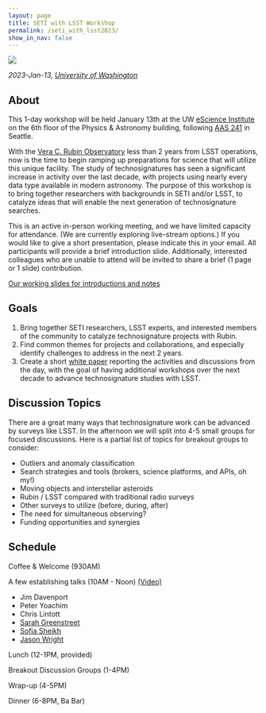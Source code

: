 ```yaml
---
layout: page
title: SETI with LSST Workshop
permalink: /seti_with_lsst2023/
show_in_nav: false
---
```


<img src="{{ site.url }}/assets/lsst_night1k.jpg">

*2023-Jan-13, [University of Washington](https://escience.washington.edu/about-us/visit-us/)*

## About
This 1-day workshop will be held January 13th at the UW [eScience Institute](https://escience.washington.edu/about-us/visit-us/) on the 6th floor of the Physics & Astronomy building, following [AAS 241](https://aas.org/meetings/aas241) in Seattle.

With the [Vera C. Rubin Observatory](https://www.lsst.org/about/project-status) less than 2 years from LSST operations, now is the time to begin ramping up preparations for science that will utilize this unique facility. The study of technosignatures has seen a significant increase in activity over the last decade, with projects using nearly every data type available in modern astronomy. The purpose of this workshop is to bring together researchers with backgrounds in SETI and/or LSST, to catalyze ideas that will enable the next generation of technosignature searches.


<!-- **For information or to register your interest [CLICK HERE](https://docs.google.com/forms/d/e/1FAIpQLSc1NWfgG_OO9ow7tPz9DqSq1wD8Drj7XL2o30hUqHk9PDQeIw/viewform?usp=sf_link)**, or reach out to <a href="mailto:jrad@uw.edu?subject=SETI with LSST Workshop">James Davenport</a>. -->
This is an active in-person working meeting, and we have limited capacity for attendance. (We are currently exploring live-stream options.)  If you would like to give a short presentation, please indicate this in your email. All participants will provide a brief introduction slide. Additionally, interested colleagues who are unable to attend will be invited to share a brief (1 page or 1 slide) contribution.

[Our working slides for introductions and notes](https://docs.google.com/presentation/d/12s2YgSyKJ5tGgo95tRjRCb4KODp6Gj-9BnIVOWkX-3Y/edit?pli=1#slide=id.p)

## Goals

1. Bring together SETI researchers, LSST experts, and interested members of the community to catalyze technosignature projects with Rubin.
2. Find common themes for projects and collaborations, and especially identify challenges to address in the next 2 years.
3. Create a short [white paper](https://en.wikipedia.org/wiki/White_paper) reporting the activities and discussions from the day, with the goal of having additional workshops over the next decade to advance technosignature studies with LSST.

## Discussion Topics
There are a great many ways that technosignature work can be advanced by surveys like LSST. In the afternoon we will split into 4-5 small groups for focused discussions. Here is a partial list of topics for breakout groups to consider:

- Outliers and anomaly classification 
- Search strategies and tools (brokers, science platforms, and APIs, oh my!)
- Moving objects and interstellar asteroids
- Rubin / LSST compared with traditional radio surveys
- Other surveys to utilize (before, during, after)
- The need for simultaneous observing?
- Funding opportunities and synergies 


## Schedule

Coffee & Welcome (930AM)

A few establishing talks (10AM - Noon) [(Video)](https://youtu.be/BjSUXTtrfwE)

- Jim Davenport
- Peter Yoachim
- Chris Lintott
- [Sarah Greenstreet](https://docs.google.com/presentation/d/1kmzEi_vLEVrEviJ47d5Z7tfOuBeM99yrGTXo73iti8U/edit#slide=id.p)
- [Sofia Sheikh](https://docs.google.com/presentation/d/1Jef5TDTQoyR6dDSxl4Y99LUZKEdrjpNdxZHTxkurjk8/edit#slide=id.g1d0c39e06b1_0_47)
- [Jason Wright](https://docs.google.com/presentation/d/1M7cNjoe_hpbDBvfdWlnFF_vlrSa9iuFV/edit#slide=id.p8)

Lunch (12-1PM, provided)

Breakout Discussion Groups (1-4PM)

Wrap-up (4-5PM)

Dinner (6-8PM, Ba Bar)